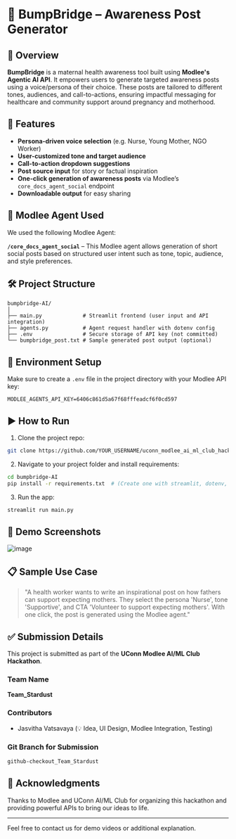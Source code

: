 # 🤱 BumpBridge – Awareness Post Generator

## 🧠 Overview
**BumpBridge** is a maternal health awareness tool built using **Modlee's Agentic AI API**. It empowers users to generate targeted awareness posts using a voice/persona of their choice. These posts are tailored to different tones, audiences, and call-to-actions, ensuring impactful messaging for healthcare and community support around pregnancy and motherhood.

## 🚀 Features
- **Persona-driven voice selection** (e.g. Nurse, Young Mother, NGO Worker)
- **User-customized tone and target audience**
- **Call-to-action dropdown suggestions**
- **Post source input** for story or factual inspiration
- **One-click generation of awareness posts** via Modlee’s `core_docs_agent_social` endpoint
- **Downloadable output** for easy sharing

## 🧩 Modlee Agent Used
We used the following Modlee Agent:

**`/core_docs_agent_social`** – This Modlee agent allows generation of short social posts based on structured user intent such as tone, topic, audience, and style preferences.

## 🛠️ Project Structure
```
bumpbridge-AI/
│
├── main.py             # Streamlit frontend (user input and API integration)
├── agents.py           # Agent request handler with dotenv config
├── .env                # Secure storage of API key (not committed)
└── bumpbridge_post.txt # Sample generated post output (optional)
```

## 🔐 Environment Setup
Make sure to create a `.env` file in the project directory with your Modlee API key:
```
MODLEE_AGENTS_API_KEY=6406c861d5a67f68fffeadcf6f0cd597
```

## ▶️ How to Run
1. Clone the project repo:
```bash
git clone https://github.com/YOUR_USERNAME/uconn_modlee_ai_ml_club_hackathon.git
```

2. Navigate to your project folder and install requirements:
```bash
cd bumpbridge-AI
pip install -r requirements.txt  # (Create one with streamlit, dotenv, requests)
```

3. Run the app:
```bash
streamlit run main.py
```

## 📸 Demo Screenshots
![image](https://github.com/user-attachments/assets/0d4ad05a-eabd-4b7d-879a-3a1f9bf06fe3)


## 📋 Sample Use Case
> "A health worker wants to write an inspirational post on how fathers can support expecting mothers. They select the persona 'Nurse', tone 'Supportive', and CTA 'Volunteer to support expecting mothers'. With one click, the post is generated using the Modlee agent."

## ✅ Submission Details
This project is submitted as part of the **UConn Modlee AI/ML Club Hackathon**.

### Team Name
**Team_Stardust**

### Contributors
- Jasvitha Vatsavaya (💡 Idea, UI Design, Modlee Integration, Testing)

### Git Branch for Submission
```bash
github-checkout_Team_Stardust
```

## 🙌 Acknowledgments
Thanks to Modlee and UConn AI/ML Club for organizing this hackathon and providing powerful APIs to bring our ideas to life.

---
Feel free to contact us for demo videos or additional explanation.
